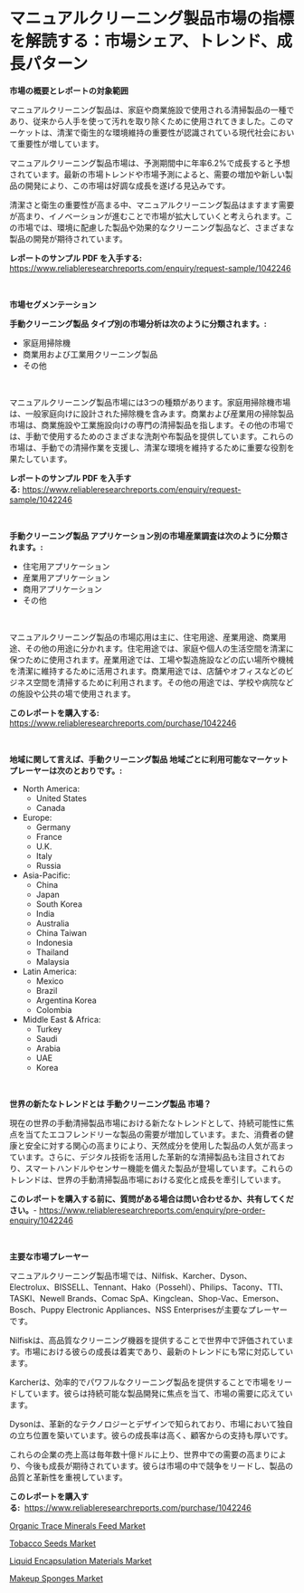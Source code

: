 <p><h1>マニュアルクリーニング製品市場の指標を解読する：市場シェア、トレンド、成長パターン</h1></p><p><strong>市場の概要とレポートの対象範囲</strong></p>
<p><p>マニュアルクリーニング製品は、家庭や商業施設で使用される清掃製品の一種であり、従来から人手を使って汚れを取り除くために使用されてきました。このマーケットは、清潔で衛生的な環境維持の重要性が認識されている現代社会において重要性が増しています。</p><p>マニュアルクリーニング製品市場は、予測期間中に年率6.2%で成長すると予想されています。最新の市場トレンドや市場予測によると、需要の増加や新しい製品の開発により、この市場は好調な成長を遂げる見込みです。</p><p>清潔さと衛生の重要性が高まる中、マニュアルクリーニング製品はますます需要が高まり、イノベーションが進むことで市場が拡大していくと考えられます。この市場では、環境に配慮した製品や効果的なクリーニング製品など、さまざまな製品の開発が期待されています。</p></p>
<p><strong>レポートのサンプル PDF を入手する:</strong> <a href="https://www.reliableresearchreports.com/enquiry/request-sample/1042246">https://www.reliableresearchreports.com/enquiry/request-sample/1042246</a></p>
<p>&nbsp;</p>
<p><strong>市場セグメンテーション</strong></p>
<p><strong>手動クリーニング製品 タイプ別の市場分析は次のように分類されます。:</strong></p>
<p><ul><li>家庭用掃除機</li><li>商業用および工業用クリーニング製品</li><li>その他</li></ul></p>
<p>&nbsp;</p>
<p><p>マニュアルクリーニング製品市場には3つの種類があります。家庭用掃除機市場は、一般家庭向けに設計された掃除機を含みます。商業および産業用の掃除製品市場は、商業施設や工業施設向けの専門の清掃製品を指します。その他の市場では、手動で使用するためのさまざまな洗剤や布製品を提供しています。これらの市場は、手動での清掃作業を支援し、清潔な環境を維持するために重要な役割を果たしています。</p></p>
<p><strong>レポートのサンプル PDF を入手する:</strong>&nbsp;<a href="https://www.reliableresearchreports.com/enquiry/request-sample/1042246">https://www.reliableresearchreports.com/enquiry/request-sample/1042246</a></p>
<p>&nbsp;</p>
<p><strong> 手動クリーニング製品 アプリケーション別の市場産業調査は次のように分類されます。:</strong></p>
<p><ul><li>住宅用アプリケーション</li><li>産業用アプリケーション</li><li>商用アプリケーション</li><li>その他</li></ul></p>
<p>&nbsp;</p>
<p><p>マニュアルクリーニング製品の市場応用は主に、住宅用途、産業用途、商業用途、その他の用途に分かれます。住宅用途では、家庭や個人の生活空間を清潔に保つために使用されます。産業用途では、工場や製造施設などの広い場所や機械を清潔に維持するために活用されます。商業用途では、店舗やオフィスなどのビジネス空間を清掃するために利用されます。その他の用途では、学校や病院などの施設や公共の場で使用されます。</p></p>
<p><strong>このレポートを購入する:</strong>&nbsp; <a href="https://www.reliableresearchreports.com/purchase/1042246">https://www.reliableresearchreports.com/purchase/1042246</a></p>
<p>&nbsp;</p>
<p><strong>地域に関して言えば、手動クリーニング製品 地域ごとに利用可能なマーケットプレーヤーは次のとおりです。:</strong></p>
<p><ul>
    <li>
        North America:
        <ul>
            <li>United States</li>
            <li>Canada</li>
        </ul>
    </li>
    <li>
        Europe:
        <ul>
            <li>Germany</li>
            <li>France</li>
            <li>U.K.</li>
            <li>Italy</li>
            <li>Russia</li>
        </ul>
    </li>
    <li>
        Asia-Pacific:
        <ul>
            <li>China</li>
            <li>Japan</li>
            <li>South Korea</li>
            <li>India</li>
            <li>Australia</li>
            <li>China Taiwan</li>
            <li>Indonesia</li>
            <li>Thailand</li>
            <li>Malaysia</li>
        </ul>
    </li>
    <li>
        Latin America:
        <ul>
            <li>Mexico</li>
            <li>Brazil</li>
            <li>Argentina Korea</li>
            <li>Colombia</li>
        </ul>
    </li>
    <li>
        Middle East & Africa:
        <ul>
            <li>Turkey</li>
            <li>Saudi</li>
            <li>Arabia</li>
            <li>UAE</li>
            <li>Korea</li>
        </ul>
    </li>
    </ul></p>
<p>&nbsp;</p>
<p><strong>世界の新たなトレンドとは 手動クリーニング製品 市場？</strong></p>
<p><p>現在の世界の手動清掃製品市場における新たなトレンドとして、持続可能性に焦点を当てたエコフレンドリーな製品の需要が増加しています。また、消費者の健康と安全に対する関心の高まりにより、天然成分を使用した製品の人気が高まっています。さらに、デジタル技術を活用した革新的な清掃製品も注目されており、スマートハンドルやセンサー機能を備えた製品が登場しています。これらのトレンドは、世界の手動清掃製品市場における変化と成長を牽引しています。</p></p>
<p><strong>このレポートを購入する前に、質問がある場合は問い合わせるか、共有してください。</strong>- <a href="https://www.reliableresearchreports.com/enquiry/pre-order-enquiry/1042246">https://www.reliableresearchreports.com/enquiry/pre-order-enquiry/1042246</a></p>
<p>&nbsp;</p>
<p><strong>主要な市場プレーヤー</strong></p>
<p><p>マニュアルクリーニング製品市場では、Nilfisk、Karcher、Dyson、Electrolux、BISSELL、Tennant、Hako（Possehl）、Philips、Tacony、TTI、TASKI、Newell Brands、Comac SpA、Kingclean、Shop-Vac、Emerson、Bosch、Puppy Electronic Appliances、NSS Enterprisesが主要なプレーヤーです。</p><p>Nilfiskは、高品質なクリーニング機器を提供することで世界中で評価されています。市場における彼らの成長は着実であり、最新のトレンドにも常に対応しています。</p><p>Karcherは、効率的でパワフルなクリーニング製品を提供することで市場をリードしています。彼らは持続可能な製品開発に焦点を当て、市場の需要に応えています。</p><p>Dysonは、革新的なテクノロジーとデザインで知られており、市場において独自の立ち位置を築いています。彼らの成長率は高く、顧客からの支持も厚いです。</p><p>これらの企業の売上高は毎年数十億ドルに上り、世界中での需要の高まりにより、今後も成長が期待されています。彼らは市場の中で競争をリードし、製品の品質と革新性を重視しています。</p></p>
<p><strong>このレポートを購入する:</strong>&nbsp;&nbsp;<a href="https://www.reliableresearchreports.com/purchase/1042246">https://www.reliableresearchreports.com/purchase/1042246</a></p>
<p><p><a href="https://github.com/markusgodoy/Market-Research-Report-List-2/blob/main/organic-trace-minerals-feed-market.md">Organic Trace Minerals Feed Market</a></p><p><a href="https://github.com/luckyshygirl/Market-Research-Report-List-3/blob/main/tobacco-seeds-market.md">Tobacco Seeds Market</a></p><p><a href="https://view.publitas.com/reportprime-1/liquid-encapsulation-materials-market-size-market-trends-and-growth-outlook-forecasted-for-period-from-2024-to-2031/">Liquid Encapsulation Materials Market</a></p><p><a href="https://shimmer-gardenia-37a.notion.site/Makeup-Sponges-Market-Centers-on-Aspects-such-as-Market-Growth-Market-Share-Market-Opportunity-an-c64d851c865c4050b0dc4b19b6fd9f71">Makeup Sponges Market</a></p></p>